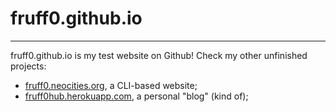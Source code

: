 # fruff0.github.io
---
fruff0.github.io is my test website on Github! Check my other unfinished projects:

- [fruff0.neocities.org](https://fruff0.neocities.org), a CLI-based website;
- [fruff0hub.herokuapp.com](https://fruff0hub.herokuapp.com), a personal "blog" (kind of);
